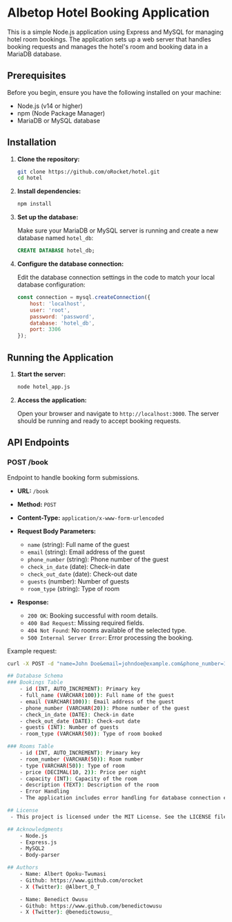 # Albetop Hotel Booking Application

This is a simple Node.js application using Express and MySQL for managing hotel room bookings. The application sets up a web server that handles booking requests and manages the hotel's room and booking data in a MariaDB database.

## Prerequisites

Before you begin, ensure you have the following installed on your machine:

- Node.js (v14 or higher)
- npm (Node Package Manager)
- MariaDB or MySQL database

## Installation

1. **Clone the repository:**
    ```sh
    git clone https://github.com/oRocket/hotel.git
    cd hotel
    ```

2. **Install dependencies:**
    ```sh
    npm install
    ```

3. **Set up the database:**

    Make sure your MariaDB or MySQL server is running and create a new database named `hotel_db`:
    ```sql
    CREATE DATABASE hotel_db;
    ```

4. **Configure the database connection:**

    Edit the database connection settings in the code to match your local database configuration:
    ```javascript
    const connection = mysql.createConnection({
        host: 'localhost',
        user: 'root',
        password: 'password',
        database: 'hotel_db',
        port: 3306
    });
    ```

## Running the Application

1. **Start the server:**
    ```sh
    node hotel_app.js
    ```

2. **Access the application:**

    Open your browser and navigate to `http://localhost:3000`. The server should be running and ready to accept booking requests.

## API Endpoints

### POST /book

Endpoint to handle booking form submissions.

- **URL:** `/book`
- **Method:** `POST`
- **Content-Type:** `application/x-www-form-urlencoded`
- **Request Body Parameters:**
    - `name` (string): Full name of the guest
    - `email` (string): Email address of the guest
    - `phone_number` (string): Phone number of the guest
    - `check_in_date` (date): Check-in date
    - `check_out_date` (date): Check-out date
    - `guests` (number): Number of guests
    - `room_type` (string): Type of room

- **Response:**
    - `200 OK`: Booking successful with room details.
    - `400 Bad Request`: Missing required fields.
    - `404 Not Found`: No rooms available of the selected type.
    - `500 Internal Server Error`: Error processing the booking.

Example request:
```sh
curl -X POST -d "name=John Doe&email=johndoe@example.com&phone_number=1234567890&check_in_date=2024-07-20&check_out_date=2024-07-22&guests=2&room_type=Double Room" http://localhost:3000/book

## Database Schema
### Bookings Table
    - id (INT, AUTO_INCREMENT): Primary key
    - full_name (VARCHAR(100)): Full name of the guest
    - email (VARCHAR(100)): Email address of the guest
    - phone_number (VARCHAR(20)): Phone number of the guest
    - check_in_date (DATE): Check-in date
    - check_out_date (DATE): Check-out date
    - guests (INT): Number of guests
    - room_type (VARCHAR(50)): Type of room booked

### Rooms Table
    - id (INT, AUTO_INCREMENT): Primary key
    - room_number (VARCHAR(50)): Room number
    - type (VARCHAR(50)): Type of room
    - price (DECIMAL(10, 2)): Price per night
    - capacity (INT): Capacity of the room
    - description (TEXT): Description of the room
    - Error Handling
    - The application includes error handling for database connection errors, transaction errors, and validation errors. If the database connection is lost, it attempts to reconnect automatically.

## License
 - This project is licensed under the MIT License. See the LICENSE file for details.

## Acknowledgments
    - Node.js
    - Express.js
    - MySQL2
    - Body-parser

## Authors
    - Name: Albert Opoku-Twumasi
    - Github: https://www.github.com/orocket
    - X (Twitter): @Albert_O_T

    - Name: Benedict Owusu
    - Github: https://www.github.com/benedictowusu
    - X (Twitter): @benedictowusu_
